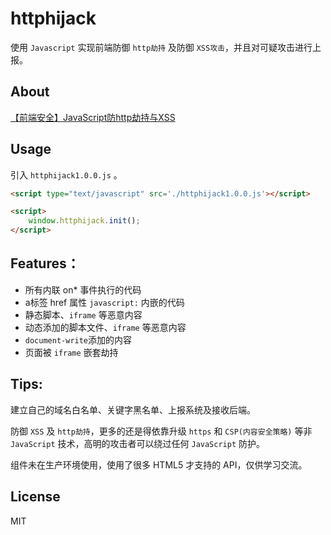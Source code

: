 # httphijack
使用 `Javascript` 实现前端防御 `http劫持` 及防御 `XSS攻击`，并且对可疑攻击进行上报。

## About
[【前端安全】JavaScript防http劫持与XSS](http://www.cnblogs.com/coco1s/p/5777260.html)

## Usage

引入 `httphijack1.0.0.js` 。

```HTML
<script type="text/javascript" src='./httphijack1.0.0.js'></script>

<script>
	window.httphijack.init();
</script>   
```

## Features：

- 所有内联 on* 事件执行的代码
- a标签 href 属性 `javascript:` 内嵌的代码
- 静态脚本、`iframe` 等恶意内容
- 动态添加的脚本文件、`iframe` 等恶意内容
- `document-write`添加的内容
- 页面被 `iframe` 嵌套劫持 
   
## Tips:

建立自己的域名白名单、关键字黑名单、上报系统及接收后端。

防御 `XSS` 及 `http劫持`，更多的还是得依靠升级 `https` 和 `CSP(内容安全策略)` 等非 `JavaScript` 技术，高明的攻击者可以绕过任何 `JavaScript` 防护。

组件未在生产环境使用，使用了很多 HTML5 才支持的 API，仅供学习交流。

## License
MIT
